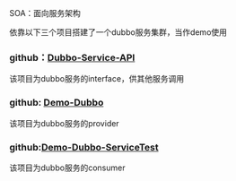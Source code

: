 SOA：面向服务架构

依靠以下三个项目搭建了一个dubbo服务集群，当作demo使用

### github：[Dubbo-Service-API](https://github.com/skyywj/Dubbo-Service-API.git)
该项目为dubbo服务的interface，供其他服务调用

### github: [Demo-Dubbo](https://github.com/skyywj/Demo-Dubbo.git)
该项目为dubbo服务的provider

### github:[Demo-Dubbo-ServiceTest](https://github.com/skyywj/Demo-Dubbo-ServiceTest.git)
该项目为dubbo服务的consumer

